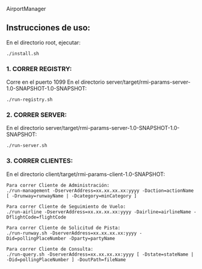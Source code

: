AirportManager
## Instrucciones de uso:
En el directorio root, ejecutar:
```
./install.sh
```

### 1. CORRER REGISTRY:
Corre en el puerto 1099
En el directorio server/target/rmi-params-server-1.0-SNAPSHOT-1.0-SNAPSHOT:
```
./run-registry.sh
```

### 2. CORRER SERVER:
En el directorio server/target/rmi-params-server-1.0-SNAPSHOT-1.0-SNAPSHOT:
```
./run-server.sh
```

### 3. CORRER CLIENTES:
En el directorio client/target/rmi-params-client-1.0-SNAPSHOT:

```
Para correr Cliente de Administración:
./run-management -DserverAddress=xx.xx.xx.xx:yyyy -Daction=actionName [ -Drunway=runwayName | -Dcategory=minCategory ]

Para correr Cliente de Seguimiento de Vuelo:
./run-airline -DserverAddress=xx.xx.xx.xx:yyyy -Dairline=airlineName -DflightCode=flightCode

Para correr Cliente de Solicitud de Pista:
./run-runway.sh -DserverAddress=xx.xx.xx.xx:yyyy -Did=pollingPlaceNumber -Dparty=partyName

Para correr Cliente de Consulta:
./run-query.sh -DserverAddress=xx.xx.xx.xx:yyyy [ -Dstate=stateName | -Did=pollingPlaceNumber ] -DoutPath=​fileName
```